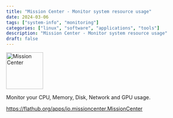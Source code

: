 ```yaml
---
title: "Mission Center - Monitor system resource usage"
date: 2024-03-06
tags: ["system-info", "monitoring"]
categories: ["linux", "software", "applications", "tools"]
description: "Mission Center - Monitor system resource usage"
draft: false
---
```


<img src="https://dl.flathub.org/repo/appstream/x86_64/icons/128x128/io.missioncenter.MissionCenter.png" alt="Mission Center" width="100" height="100">

Monitor your CPU, Memory, Disk, Network and GPU usage.

https://flathub.org/apps/io.missioncenter.MissionCenter
